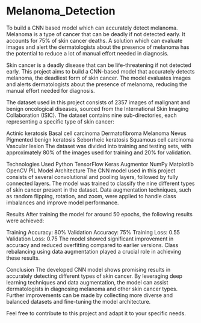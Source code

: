# Melanoma_Detection
To build a CNN based model which can accurately detect melanoma. Melanoma is a type of cancer that can be deadly if not detected early. It accounts for 75% of skin cancer deaths. A solution which can evaluate images and alert the dermatologists about the presence of melanoma has the potential to reduce a lot of manual effort needed in diagnosis.

Skin cancer is a deadly disease that can be life-threatening if not detected early. This project aims to build a CNN-based model that accurately detects melanoma, the deadliest form of skin cancer. The model evaluates images and alerts dermatologists about the presence of melanoma, reducing the manual effort needed for diagnosis.


The dataset used in this project consists of 2357 images of malignant and benign oncological diseases, sourced from the International Skin Imaging Collaboration (ISIC). The dataset contains nine sub-directories, each representing a specific type of skin cancer:

Actinic keratosis
Basal cell carcinoma
Dermatofibroma
Melanoma
Nevus
Pigmented benign keratosis
Seborrheic keratosis
Squamous cell carcinoma
Vascular lesion
The dataset was divided into training and testing sets, with approximately 80% of the images used for training and 20% for validation.

Technologies Used
Python
TensorFlow
Keras
Augmentor
NumPy
Matplotlib
OpenCV
PIL
Model Architecture
The CNN model used in this project consists of several convolutional and pooling layers, followed by fully connected layers. The model was trained to classify the nine different types of skin cancer present in the dataset. Data augmentation techniques, such as random flipping, rotation, and zoom, were applied to handle class imbalances and improve model performance.

Results
After training the model for around 50 epochs, the following results were achieved:

Training Accuracy: 80%
Validation Accuracy: 75%
Training Loss: 0.55
Validation Loss: 0.75
The model showed significant improvement in accuracy and reduced overfitting compared to earlier versions. Class rebalancing using data augmentation played a crucial role in achieving these results.

Conclusion
The developed CNN model shows promising results in accurately detecting different types of skin cancer. By leveraging deep learning techniques and data augmentation, the model can assist dermatologists in diagnosing melanoma and other skin cancer types. Further improvements can be made by collecting more diverse and balanced datasets and fine-tuning the model architecture.

Feel free to contribute to this project and adapt it to your specific needs.


